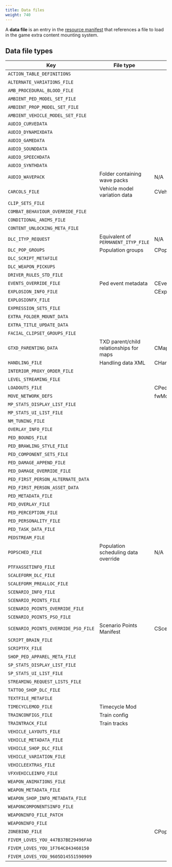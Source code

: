 ```yaml
---
title: Data files
weight: 740
---
```


A **data file** is an entry in the [resource manifest](/docs/scripting-manual/introduction/introduction-to-resources#the-resource-manifest) that references a file to load in the game extra content mounting system.

Data file types
---------------

| Key                                                                                   | File type                                                                    | Root element               | Mounter                                | Example                                                                              |
|---------------------------------------------------------------------------------------|------------------------------------------------------------------------------|----------------------------|----------------------------------------|--------------------------------------------------------------------------------------|
| <span id="action_table_definitions">`ACTION_TABLE_DEFINITIONS`</span>                 |                                                                              |                            | CActionInfoDataFileMounter             |                                                                                      |
| <span id="alternate_variations_file">`ALTERNATE_VARIATIONS_FILE`</span>               |                                                                              |                            | CPedVariationStreamFileMounter         | `dlc_mpbattlecrc:/common/data/pedalternatevariations.meta`                           |
| <span id="AMB_PROCEDURAL_BLOOD_FILE">`AMB_PROCEDURAL_BLOOD_FILE`</span>               |                                                                              |                            | CVFXBloodFileMounter                   |                                                                                      |
| <span id="ambient_ped_model_set_file">`AMBIENT_PED_MODEL_SET_FILE`</span>             |                                                                              |                            | AmbientModelSetMounter                 |                                                                                      |
| <span id="ambient_prop_model_set_file">`AMBIENT_PROP_MODEL_SET_FILE`</span>           |                                                                              |                            | AmbientModelSetMounter                 |                                                                                      |
| <span id="ambient_vehicle_model_set_file">`AMBIENT_VEHICLE_MODEL_SET_FILE`</span>     |                                                                              |                            | AmbientModelSetMounter                 |                                                                                      |
| <span id="AUDIO_CURVEDATA">`AUDIO_CURVEDATA`</span>                                   |                                                                              |                            | audMetadataDataFileMounter             |                                                                                      |
| <span id="audio_dynamixdata">`AUDIO_DYNAMIXDATA`</span>                               |                                                                              |                            | audMetadataDataFileMounter             |                                                                                      |
| <span id="audio_gamedata">`AUDIO_GAMEDATA`</span>                                     |                                                                              |                            | audMetadataDataFileMounter             | `x64:/audio/audio_rel/config/game.dat151.rel`                                        |
| <span id="audio_sounddata">`AUDIO_SOUNDDATA`</span>                                   |                                                                              |                            | audMetadataDataFileMounter             | `x64:/audio/audio_rel/config/sounds.dat54.rel`                                       |
| <span id="audio_speechdata">`AUDIO_SPEECHDATA`</span>                                 |                                                                              |                            | audSpeechDataFileMounter               | `x64:/audio/audio_rel/config/dlc_gtao_speech.dat4.rel`                               |
| <span id="audio_synthdata">`AUDIO_SYNTHDATA`</span>                                   |                                                                              |                            | audMetadataDataFileMounter             |                                                                                      |
| <span id="audio_wavepack">`AUDIO_WAVEPACK`</span>                                     | Folder containing wave packs                                                 | N/A                        | audWavePackDataFileMounter             | `dlcmpheist:/x64/audio/sfx/`                                                         |
| <span id="carcols_file">`CARCOLS_FILE`</span>                                         | Vehicle model variation data                                                 | CVehicleModelInfoVarGlobal | CVehicleColorsDataFileMounter          | `dlcmpheist:/common/data/carcols.meta`                                               |
| <span id="clip_sets_file">`CLIP_SETS_FILE`</span>                                     |                                                                              |                            | CExtraContentFileMounter               | `dlc_mpbattle:/common/data/anim/clip_sets/clip_sets.xml`                             |
| <span id="COMBAT_BEHAVIOUR_OVERRIDE_FILE">`COMBAT_BEHAVIOUR_OVERRIDE_FILE`</span>     |                                                                              |                            | CCombatInfoDataFileMounter             | `common:/data/ai/combatbehaviour.meta`                                               |
| <span id="conditional_anims_file">`CONDITIONAL_ANIMS_FILE`</span>                     |                                                                              |                            | ConditionalAnimationsMounter           | `dlcmpheist:/common/data/ai/conditionalanims.meta`                                   |
| <span id="content_unlocking_meta_file">`CONTENT_UNLOCKING_META_FILE`</span>           |                                                                              |                            | CExtraContentFileMounter               |                                                                                      |
| <span id="dlc_ityp_request">`DLC_ITYP_REQUEST`</span>                                 | Equivalent of `PERMANENT_ITYP_FILE`                                          | N/A                        | CDLCItypFileMounter                    | `dummy/v_common.ityp`                                                                |
| <span id="DLC_POP_GROUPS">`DLC_POP_GROUPS`</span>                                     | Population groups                                                            | CPopGroupList              | CPopulationDataFileMounter             | `x64a:/data/popgroups.ymt`  |
| <span id="dlc_script_metafile">`DLC_SCRIPT_METAFILE`</span>                           |                                                                              |                            | CDLCScriptDataMounter                  |                                                                                      |
| <span id="dlc_weapon_pickups">`DLC_WEAPON_PICKUPS`</span>                             |                                                                              |                            | CPickupDataManagerMounter              | `dlc_mpchristmas2018crc:/common/data/pickups.meta`                                   |
| <span id="DRIVER_RULES_STD_FILE">`DRIVER_RULES_STD_FILE`</span>                       |                                                                              |                            | ScenarioInfoMounter                    |                                                                                      |
| <span id="EVENTS_OVERRIDE_FILE">`EVENTS_OVERRIDE_FILE`</span>                         | Ped event metadata                                                           | CEventDataManager          | CEventDataFileMounter                  | `common:/data/events.meta`                                                           |
| <span id="explosion_info_file">`EXPLOSION_INFO_FILE`</span>                           |                                                                              | CExplosionInfoManager      | CExplosionFileMounter                  | `dlc_mpchristmas2017crc:/common/data/explosion.meta`                                 |
| <span id="explosionfx_file">`EXPLOSIONFX_FILE`</span>                                 |                                                                              |                            | CVfxExplosionFileMounter               |                                                                                      |
| <span id="EXPRESSION_SETS_FILE">`EXPRESSION_SETS_FILE`</span>                         |                                                                              |                            | CExtraContentFileMounter               |                                                                                      |
| <span id="extra_folder_mount_data">`EXTRA_FOLDER_MOUNT_DATA`</span>                   |                                                                              |                            | CExtraContentFileMounter               |                                                                                      |
| <span id="extra_title_update_data">`EXTRA_TITLE_UPDATE_DATA`</span>                   |                                                                              |                            | CExtraContentFileMounter               |                                                                                      |
| <span id="FACIAL_CLIPSET_GROUPS_FI;E">`FACIAL_CLIPSET_GROUPS_FILE`</span>             |                                                                              |                            | CExtraContentFileMounter               |                                                                                      |
| <span id="gtxd_parenting_data">`GTXD_PARENTING_DATA`</span>                           | TXD parent/child relationships for maps                                      | CMapParentTxds             | CExtraContentFileMounter               | `dlcmpheist:/common/data/gtxd.meta`                                                  |
| <span id="handling_file">`HANDLING_FILE`</span>                                       | Handling data XML                                                            | CHandlingDataMgr           | CVehicleHandlingFileMounter            | `dlcmpheist:/common/data/handling.meta`                                              |
| <span id="interior_proxy_order_file">`INTERIOR_PROXY_ORDER_FILE`</span>               |                                                                              |                            | CInteriorProxyFileMounter              | `dlc_mpgunrunning:/common/data/interiorproxies.meta`                                 |
| <span id="LEVEL_STREAMING_FILE">`LEVEL_STREAMING_FILE`</span>                         |                                                                              |                            | CExtraContentFileMounter               |                                                                                      |
| <span id="loadouts_file">`LOADOUTS_FILE`</span>                                       |                                                                              | CPedInventoryLoadOutManager| CExtraContentFileMounter               | `dlc_mpgunrunningcrc:/common/data/ai/loadouts.meta`                                  |
| <span id="move_network_defs">`MOVE_NETWORK_DEFS`</span>                               |                                                                              | fwMoveNetworkDefs          | CExtraContentFileMounter               | `dlcmpheist:/common/data/anim/networkdefs.meta`                                      |
| <span id="mp_stats_display_list_file">`MP_STATS_DISPLAY_LIST_FILE`</span>             |                                                                              |                            | CStatsDisplayListFileMounter           |                                                                                      |
| <span id="mp_stats_ui_list_file">`MP_STATS_UI_LIST_FILE`</span>                       |                                                                              |                            | CStatsUIListFileMounter                |                                                                                      |
| <span id="NM_TUNING_FILE">`NM_TUNING_FILE`</span>                                     |                                                                              |                            | CExtraContentFileMounter               |                                                                                      |
| <span id="overlay_info_file">`OVERLAY_INFO_FILE`</span>                               |                                                                              |                            | CExtraContentFileMounter               | `dlc_mpbattle:/common/data/overlayinfo.xml`                                          |
| <span id="ped_bounds_file">`PED_BOUNDS_FILE`</span>                                   |                                                                              |                            | CPedModelMetaDataFileMounter           |                                                                                      |
| <span id="ped_brawling_style_file">`PED_BRAWLING_STYLE_FILE`</span>                   |                                                                              |                            | CBrawlingStyleMetaDataFileMounter      |                                                                                      |
| <span id="ped_component_sets_file">`PED_COMPONENT_SETS_FILE`</span>                   |                                                                              |                            | CPedModelMetaDataFileMounter           |                                                                                      |
| <span id="ped_damage_append_file">`PED_DAMAGE_APPEND_FILE`</span>                     |                                                                              |                            | CPedDamageDataMounter                  | `dlcmpheist:/common/data/effects/peds/peddamage.xml`                                 |
| <span id="PED_DAMAGE_OVERRIDE_FILE">`PED_DAMAGE_OVERRIDE_FILE`</span>                 |                                                                              |                            | CPedDamageDataMounter                  |                                                                                      |
| <span id="ped_first_person_alternate_data">`PED_FIRST_PERSON_ALTERNATE_DATA`</span>   |                                                                              |                            | CPedVariationStreamFileMounter         |                                                                                      |
| <span id="ped_first_person_asset_data">`PED_FIRST_PERSON_ASSET_DATA`</span>           |                                                                              |                            | CPedVariationStreamFileMounter         | `dlc_mpbattle:/common/data/effects/peds/first_person.meta`                           |
| <span id="ped_metadata_file">`PED_METADATA_FILE`</span>                               |                                                                              |                            | CPedModelMetaDataFileMounter           | `dlcgunrunning:/common/data/peds.meta`                                               |
| <span id="ped_overlay_file">`PED_OVERLAY_FILE`</span>                                 |                                                                              |                            | CPedDecorationsDataFileMounter         | `dlcmpheistcrc:/common/data/effects/peds/mpheist_overlays.xml`                       |
| <span id="ped_perception_file">`PED_PERCEPTION_FILE`</span>                           |                                                                              |                            | CPedModelMetaDataFileMounter           |                                                                                      |
| <span id="ped_personality_file">`PED_PERSONALITY_FILE`</span>                         |                                                                              |                            | CPedModelMetaDataFileMounter           | `dlcgunrunning:/common/data/pedpersonality.meta`                                     |
| <span id="ped_task_data_file">`PED_TASK_DATA_FILE`</span>                             |                                                                              |                            | CPedModelMetaDataFileMounter           |                                                                                      |
| <span id="pedstream_file">`PEDSTREAM_FILE`</span>                                     |                                                                              |                            | CPedVariationStreamFileMounter         |                                                                                      |
| <span id="popsched_file">`POPSCHED_FILE`</span>                                       | Population scheduling data override                                          | N/A                        | CPopulationDataFileMounter             | `common:/data/levels/gta5/popcycle.dat`                                              |
| <span id="ptfxassetinfo_file">`PTFXASSETINFO_FILE`</span>                             |                                                                              |                            | CVisualEffectsFileMounter              | `dlc_mpchristmas2017:/common/data/effects/ptfxassetinfo.meta`                        |
| <span id="scaleform_dlc_file">`SCALEFORM_DLC_FILE`</span>                             |                                                                              |                            | CScaleformPreallocationDataFileMounter |                                                                                      |
| <span id="SCALEFORM_PREALLOC_FILE">`SCALEFORM_PREALLOC_FILE`</span>                   |                                                                              |                            | CScaleformPreallocationDataFileMounter |                                                                                      |
| <span id="scenario_info_file">`SCENARIO_INFO_FILE`</span>                             |                                                                              |                            | ScenarioInfoMounter                    | `dlcmpheist:/common/data/ai/scenarios.meta`                                          |
| <span id="SCENARIO_POINTS_FILE">`SCENARIO_POINTS_FILE`</span>                         |                                                                              |                            | ScenarioPointMounter                   |                                                                                      |
| <span id="SCENARIO_POINTS_OVERRIDE_FILE">`SCENARIO_POINTS_OVERRIDE_FILE`</span>       |                                                                              |                            | ScenarioPointMounter                   |                                                                                      |
| <span id="scenario_points_pso_file">`SCENARIO_POINTS_PSO_FILE`</span>                 |                                                                              |                            | ScenarioPointMounter                   |                                                                                      |
| <span id="scenario_points_override_pso_file">`SCENARIO_POINTS_OVERRIDE_PSO_FILE`</span> | Scenario Points Manifest                                                   | CScenarioPointManifest     | ScenarioPointMounter                   | `x64a:/levels/gta5/sp_manifest.ymt`                                                  |
| <span id="SCRIPT_BRAIN_FILE">`SCRIPT_BRAIN_FILE`</span>                               |                                                                              |                            | CScriptBrainFileMounter                |                                                                                      |
| <span id="scriptfx_file">`SCRIPTFX_FILE`</span>                                       |                                                                              |                            | CVFXScriptFileMounter                  |                                                                                      |
| <span id="shop_ped_apparel_meta_file">`SHOP_PED_APPAREL_META_FILE`</span>             |                                                                              |                            | CExtraMetaDataFileMounter              | `dlc_mpimportexport:/common/data/mp_m_freemode_01_impexp_shop.meta`                  |
| <span id="sp_stats_display_list_file">`SP_STATS_DISPLAY_LIST_FILE`</span>             |                                                                              |                            | CStatsDisplayListFileMounter           |                                                                                      |
| <span id="sp_stats_ui_list_file">`SP_STATS_UI_LIST_FILE`</span>                       |                                                                              |                            | CStatsUIListFileMounter                |                                                                                      |
| <span id="streaming_request_lists_file">`STREAMING_REQUEST_LISTS_FILE`</span>         |                                                                              |                            | SRLMounter                             | `dlcmpheist:/common/data/srllist.meta`                                               |
| <span id="tattoo_shop_dlc_file">`TATTOO_SHOP_DLC_FILE`</span>                         |                                                                              |                            | CExtraMetaDataFileMounter              | `dlc_mpchristmas2018crc:/common/data/shop_tattoo.meta`                               |
| <span id="textfile_metafile">`TEXTFILE_METAFILE`</span>                               |                                                                              |                            | CExtraContentFileMounter               |                                                                                      |
| <span id="timecyclemod_file">`TIMECYCLEMOD_FILE`</span>                               | Timecycle Mod                                                                |                            | TimeCycleFileMounter                   | `common:/data/timecycle/timecycle_mods_1.xml`                                        |
| <span id="trainconfigs_file">`TRAINCONFIGS_FILE`</span>                               | Train config                                                                 |                            | CTrainConfigFileMounter                | `common:/data/levels/gta5/trains.xml`                                                |
| <span id="traintrack_file">`TRAINTRACK_FILE`</span>                                   | Train tracks                                                                 |                            | CTrainConfigFileMounter                | `common:/data/levels/gta5/traintracks.xml`                                           |
| <span id="vehicle_layouts_file">`VEHICLE_LAYOUTS_FILE`</span>                         |                                                                              |                            | CVehicleMetadataFileMounter            | `dlc_mpsmugglercrc:/common/data/ai/vehiclelayouts.meta`                              |
| <span id="vehicle_metadata_file">`VEHICLE_METADATA_FILE`</span>                       |                                                                              |                            | CVehicleMetaDataFileMounter            | `dlc_mpchristmas2018crc:/common/data/levels/gta5/vehicles.meta`                      |
| <span id="vehicle_shop_dlc_file">`VEHICLE_SHOP_DLC_FILE`</span>                       |                                                                              |                            | CExtraContentFileMounter               | `dlc_mpchristmas2018crc:/common/data/shop_vehicle.meta`                              |
| <span id="vehicle_variation_file">`VEHICLE_VARIATION_FILE`</span>                     |                                                                              |                            | CVehicleVariationDataFileMounter       | `dlc_mpchristmas2018:/common/data/carvariations.meta`                                |
| <span id="vehicleextras_file">`VEHICLEEXTRAS_FILE`</span>                             |                                                                              |                            | CVehicleExtrasFileMounter              | `common:/data/vehicleextras.dat`                                                     |
| <span id="vfxvehicleinfo_file">`VFXVEHICLEINFO_FILE`</span>                           |                                                                              |                            | CVfxVehicleInfoFileMounter             | `x64w:/dlcpacks/mppilot/dlc/common/data/effects/vfxvehicleinfo.meta`                 |
| <span id="weapon_animations_file">`WEAPON_ANIMATIONS_FILE`</span>                     |                                                                              |                            | CWeaponAnimationsDataFileMounter       | `dlc_mpbikercrc:/common/data/ai/weaponanimations.meta`                               |
| <span id="weapon_metadata_file">`WEAPON_METADATA_FILE`</span>                         |                                                                              |                            | CWeaponMetaDataFileMounter             | `dlcmphalloweencrc:/common/data/weaponarchetypes.meta`                               |
| <span id="weapon_shop_info_metadata_file">`WEAPON_SHOP_INFO_METADATA_FILE`</span>     |                                                                              |                            | CExtraMetaDataFileMounter              |                                                                                      |
| <span id="weaponcomponentsinfo_file">`WEAPONCOMPONENTSINFO_FILE`</span>               |                                                                              |                            | CWeaponComponentDataFileMounter        | `dlc_mpbikercrc:/common/data/ai/weaponcomponents.meta`                               |
| <span id="weaponinfo_file_patch">`WEAPONINFO_FILE_PATCH`</span>                       |                                                                              |                            | CWeaponInfoDataFileMounter             |                                                                                      |
| <span id="weaponinfo_file">`WEAPONINFO_FILE`</span>                                   |                                                                              |                            | CWeaponInfoDataFileMounter             | `dlc_mpbikercrc:/common/data/ai/weaponpipebomb.meta`                                 |
| <span id="zonebind_file">`ZONEBIND_FILE`</span>                                       |                                                                              | CPopZoneData               | CPopulationDataFileMounter             | `x64a:/levels/gta5/zonebind.ymt`                                                     |
| <span id="FIVEM_LOVES_YOU_447B37BE29496FA0">`FIVEM_LOVES_YOU_447B37BE29496FA0`</span> |                                                                              |                            | CExtraContentFileMounter               |                                                                                      |
| <span id="FIVEM_LOVES_YOU_1F764C843460150">`FIVEM_LOVES_YOU_1F764C843460150`</span>   |                                                                              |                            | CIplCullboxFileMounter                 |                                                                                      |
| <span id="FIVEM_LOVES_YOU_9605D14551590909">`FIVEM_LOVES_YOU_9605D14551590909`</span> |                                                                              |                            | CPopulationDataFileMounter             |                                                                                      |
